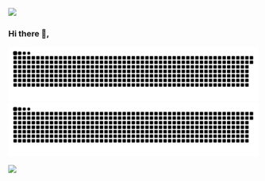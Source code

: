 ![](https://komarev.com/ghpvc/?username=lyf-is-coding&color=dc143c&style=flat-square)
### Hi there 👋,

![GitHub Snake Light](https://github.com/lyf-is-coding/lyf-is-coding/blob/output/github-contribution-grid-snake.svg#gh-light-mode-only)
![GitHub Snake dark](https://github.com/lyf-is-coding/lyf-is-coding/blob/output/github-contribution-grid-snake-dark.svg#gh-dark-mode-only)

![](https://hit.yhype.me/github/profile?user_id=27182104)
